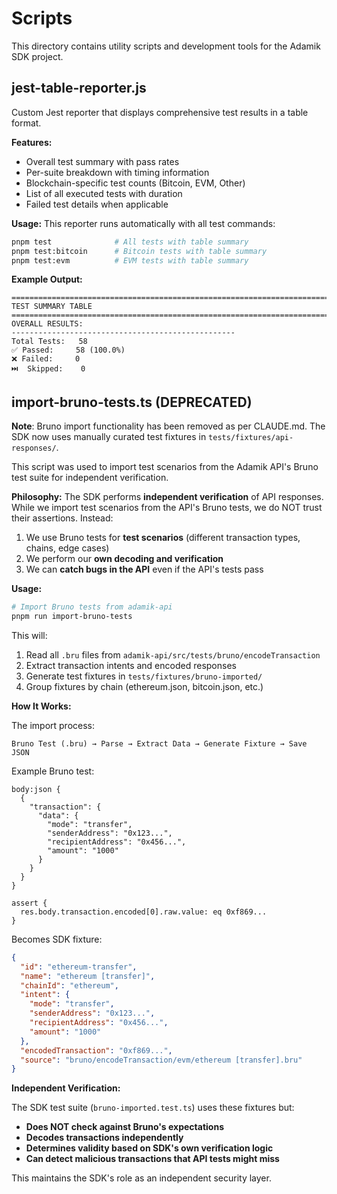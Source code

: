 # Scripts

This directory contains utility scripts and development tools for the Adamik SDK project.

## jest-table-reporter.js

Custom Jest reporter that displays comprehensive test results in a table format.

**Features:**
- Overall test summary with pass rates
- Per-suite breakdown with timing information
- Blockchain-specific test counts (Bitcoin, EVM, Other)
- List of all executed tests with duration
- Failed test details when applicable

**Usage:**
This reporter runs automatically with all test commands:
```bash
pnpm test              # All tests with table summary
pnpm test:bitcoin      # Bitcoin tests with table summary
pnpm test:evm          # EVM tests with table summary
```

**Example Output:**
```
====================================================================================================
TEST SUMMARY TABLE
====================================================================================================
OVERALL RESULTS:
--------------------------------------------------
Total Tests:   58
✅ Passed:     58 (100.0%)
❌ Failed:     0
⏭️  Skipped:    0
```

## import-bruno-tests.ts (DEPRECATED)

**Note**: Bruno import functionality has been removed as per CLAUDE.md. The SDK now uses manually curated test fixtures in `tests/fixtures/api-responses/`.

This script was used to import test scenarios from the Adamik API's Bruno test suite for independent verification.

**Philosophy:**
The SDK performs **independent verification** of API responses. While we import test scenarios from the API's Bruno tests, we do NOT trust their assertions. Instead:

1. We use Bruno tests for **test scenarios** (different transaction types, chains, edge cases)
2. We perform our **own decoding and verification**
3. We can **catch bugs in the API** even if the API's tests pass

**Usage:**
```bash
# Import Bruno tests from adamik-api
pnpm run import-bruno-tests
```

This will:
1. Read all `.bru` files from `adamik-api/src/tests/bruno/encodeTransaction`
2. Extract transaction intents and encoded responses
3. Generate test fixtures in `tests/fixtures/bruno-imported/`
4. Group fixtures by chain (ethereum.json, bitcoin.json, etc.)

**How It Works:**

The import process:
```
Bruno Test (.bru) → Parse → Extract Data → Generate Fixture → Save JSON
```

Example Bruno test:
```bru
body:json {
  {
    "transaction": {
      "data": {
        "mode": "transfer",
        "senderAddress": "0x123...",
        "recipientAddress": "0x456...",
        "amount": "1000"
      }
    }
  }
}

assert {
  res.body.transaction.encoded[0].raw.value: eq 0xf869...
}
```

Becomes SDK fixture:
```json
{
  "id": "ethereum-transfer",
  "name": "ethereum [transfer]",
  "chainId": "ethereum",
  "intent": {
    "mode": "transfer",
    "senderAddress": "0x123...",
    "recipientAddress": "0x456...",
    "amount": "1000"
  },
  "encodedTransaction": "0xf869...",
  "source": "bruno/encodeTransaction/evm/ethereum [transfer].bru"
}
```

**Independent Verification:**

The SDK test suite (`bruno-imported.test.ts`) uses these fixtures but:
- **Does NOT check against Bruno's expectations**
- **Decodes transactions independently**
- **Determines validity based on SDK's own verification logic**
- **Can detect malicious transactions that API tests might miss**

This maintains the SDK's role as an independent security layer.